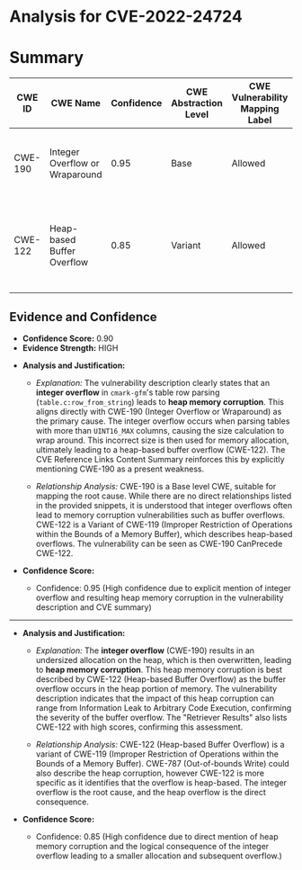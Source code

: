 # Analysis for CVE-2022-24724

# Summary
| CWE ID | CWE Name | Confidence | CWE Abstraction Level | CWE Vulnerability Mapping Label | CWE-Vulnerability Mapping Notes |
|---|---|---|---|---|---|
| CWE-190 | Integer Overflow or Wraparound | 0.95 | Base | Allowed | Primary CWE. The vulnerability is caused by an integer overflow. |
| CWE-122 | Heap-based Buffer Overflow | 0.85 | Variant | Allowed | Secondary CWE. The integer overflow leads to heap memory corruption. |

## Evidence and Confidence

*   **Confidence Score:** 0.90
*   **Evidence Strength:** HIGH

- **Analysis and Justification:**  
  - *Explanation:* The vulnerability description clearly states that an **integer overflow** in `cmark-gfm`'s table row parsing (`table.c:row_from_string`) leads to **heap memory corruption**. This aligns directly with CWE-190 (Integer Overflow or Wraparound) as the primary cause. The integer overflow occurs when parsing tables with more than `UINT16_MAX` columns, causing the size calculation to wrap around. This incorrect size is then used for memory allocation, ultimately leading to a heap-based buffer overflow (CWE-122). The CVE Reference Links Content Summary reinforces this by explicitly mentioning CWE-190 as a present weakness.
  
  - *Relationship Analysis:* CWE-190 is a Base level CWE, suitable for mapping the root cause. While there are no direct relationships listed in the provided snippets, it is understood that integer overflows often lead to memory corruption vulnerabilities such as buffer overflows. CWE-122 is a Variant of CWE-119 (Improper Restriction of Operations within the Bounds of a Memory Buffer), which describes heap-based overflows. The vulnerability can be seen as CWE-190 CanPrecede CWE-122.

- **Confidence Score:**  
  - Confidence: 0.95 (High confidence due to explicit mention of integer overflow and resulting heap memory corruption in the vulnerability description and CVE summary)

---

- **Analysis and Justification:**  
  - *Explanation:* The **integer overflow** (CWE-190) results in an undersized allocation on the heap, which is then overwritten, leading to **heap memory corruption**. This heap memory corruption is best described by CWE-122 (Heap-based Buffer Overflow) as the buffer overflow occurs in the heap portion of memory. The vulnerability description indicates that the impact of this heap corruption can range from Information Leak to Arbitrary Code Execution, confirming the severity of the buffer overflow. The "Retriever Results" also lists CWE-122 with high scores, confirming this assessment.
  
  - *Relationship Analysis:* CWE-122 (Heap-based Buffer Overflow) is a variant of CWE-119 (Improper Restriction of Operations within the Bounds of a Memory Buffer). CWE-787 (Out-of-bounds Write) could also describe the heap corruption, however CWE-122 is more specific as it identifies that the overflow is heap-based. The integer overflow is the root cause, and the heap overflow is the direct consequence.

- **Confidence Score:**  
  - Confidence: 0.85 (High confidence due to direct mention of heap memory corruption and the logical consequence of the integer overflow leading to a smaller allocation and subsequent overflow.)